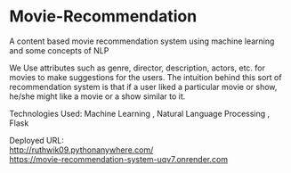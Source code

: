 # Movie-Recommendation
A content based movie recommendation system using machine learning and some concepts of NLP

We Use attributes such as genre, director, description, actors, etc. for movies to make suggestions for the
users. The intuition behind this sort of recommendation system is that if a user liked a particular movie
or show, he/she might like a movie or a show similar to it.

Technologies Used: Machine Learning , Natural Language Processing , Flask

Deployed URL:              
http://ruthwik09.pythonanywhere.com/            
https://movie-recommendation-system-uqv7.onrender.com

